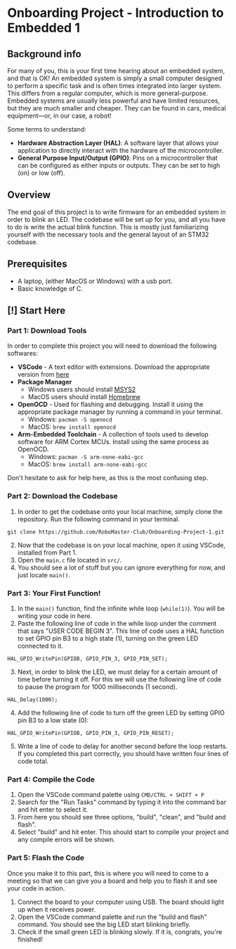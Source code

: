 # Onboarding Project - Introduction to Embedded 1

## Background info

For many of you, this is your first time hearing about an embedded system, and that is OK! An embedded system is simply a small computer designed to perform a specific task and is often times integrated into larger system. This differs from a regular computer, which is more general-purpose. Embedded systems are usually less powerful and have limited resources, but they are much smaller and cheaper. They can be found in cars, medical equipment—or, in our case, a robot!

Some terms to understand:

- **Hardware Abstraction Layer (HAL)**: A software layer that allows your application to directly interact with the hardware of the microcontroller.
- **General Purpose Input/Output (GPIO)**: Pins on a microcontroller that can be configured as either inputs or outputs. They can be set to high (on) or low (off).

## Overview

The end goal of this project is to write firmware for an embedded system in order to blink an LED. The codebase will be set up for you, and all you have to do is write the actual blink function. This is mostly just familiarizing yourself with the necessary tools and the general layout of an STM32 codebase.

## Prerequisites

- A laptop, (either MacOS or Windows) with a usb port.
- Basic knowledge of C.

## [!] Start Here

### Part 1: Download Tools

In order to complete this project you will need to download the following softwares:

- **VSCode** - A text editor with extensions. Download the appropriate version from [here](https://code.visualstudio.com/download)
- **Package Manager**
  - Windows users should install [MSYS2](https://www.msys2.org/)
  - MacOS users should install [Homebrew](https://brew.sh/)
- **OpenOCD** - Used for flashing and debugging. Install it using the appropriate package manager by running a command in your terminal.
  - Windows: `pacman -S openocd`
  - MacOS: `brew install openocd`
- **Arm-Embedded Toolchain** - A collection of tools used to develop software for ARM Cortex MCUs. Install using the same process as OpenOCD.
  - Windows: `pacman -S arm-none-eabi-gcc`
  - MacOS: `brew install arm-none-eabi-gcc`

Don't hesitate to ask for help here, as this is the most confusing step.

### Part 2: Download the Codebase

1. In order to get the codebase onto your local machine, simply clone the repository. Run the following command in your terminal.

```
git clone https://github.com/RoboMaster-Club/Onboarding-Project-1.git
```

2. Now that the codebase is on your local machine, open it using VSCode, installed from Part 1.
3. Open the `main.c` file located in `src/`.
4. You should see a lot of stuff but you can ignore everything for now, and just locate `main()`.

### Part 3: Your First Function!

1. In the `main()` function, find the infinite while loop (`while(1)`). You will be writing your code in here.
2. Paste the following line of code in the while loop under the comment that says "USER CODE BEGIN 3". This line of code uses a HAL function to set GPIO pin B3 to a high state (1), turning on the green LED connected to it.

```
HAL_GPIO_WritePin(GPIOB, GPIO_PIN_3, GPIO_PIN_SET);
```

3. Next, in order to blink the LED, we must delay for a certain amount of time before turning it off. For this we will use the following line of code to pause the program for 1000 milliseconds (1 second).

```
HAL_Delay(1000);
```

4. Add the following line of code to turn off the green LED by setting GPIO pin B3 to a low state (0):

```
HAL_GPIO_WritePin(GPIOB, GPIO_PIN_3, GPIO_PIN_RESET);
```

5. Write a line of code to delay for another second before the loop restarts.
   If you completed this part correctly, you should have written four lines of code total.

### Part 4: Compile the Code

1. Open the VSCode command palette using `CMD/CTRL + SHIFT + P`
2. Search for the "Run Tasks" command by typing it into the command bar and hit enter to select it.
3. From here you should see three options, "build", "clean", and "build and flash".
4. Select "build" and hit enter. This should start to compile your project and any compile errors will be shown.

### Part 5: Flash the Code

Once you make it to this part, this is where you will need to come to a meeting so that we can give you a board and help you to flash it and see your code in action.

1. Connect the board to your computer using USB. The board should light up when it receives power.
2. Open the VSCode command palette and run the "build and flash" command. You should see the big LED start blinking briefly.
3. Check if the small green LED is blinking slowly. If it is, congrats, you're finished!
